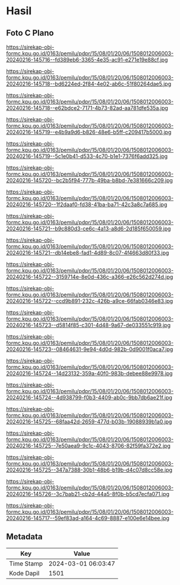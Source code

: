 # Hasil

## Foto C Plano

https://sirekap-obj-formc.kpu.go.id/0163/pemilu/pdpr/15/08/01/20/06/1508012006003-20240216-145716--fd389eb6-3365-4e35-ac91-e271e19e88cf.jpg

https://sirekap-obj-formc.kpu.go.id/0163/pemilu/pdpr/15/08/01/20/06/1508012006003-20240216-145718--bd6224ed-2f84-4e02-ab6c-51f80264dae5.jpg

https://sirekap-obj-formc.kpu.go.id/0163/pemilu/pdpr/15/08/01/20/06/1508012006003-20240216-145718--e62bdce2-7171-4b73-82ad-aa781dfe535a.jpg

https://sirekap-obj-formc.kpu.go.id/0163/pemilu/pdpr/15/08/01/20/06/1508012006003-20240216-145719--e4b9a9d6-b826-48e6-b5ff-c209417b5000.jpg

https://sirekap-obj-formc.kpu.go.id/0163/pemilu/pdpr/15/08/01/20/06/1508012006003-20240216-145719--5c1e0b41-d533-4c70-b1e1-7376f6add325.jpg

https://sirekap-obj-formc.kpu.go.id/0163/pemilu/pdpr/15/08/01/20/06/1508012006003-20240216-145720--bc2b5f94-777b-49ba-b8bd-7e381666c209.jpg

https://sirekap-obj-formc.kpu.go.id/0163/pemilu/pdpr/15/08/01/20/06/1508012006003-20240216-145720--1f2daaf0-fd38-41ba-ba71-42c3a8c7a685.jpg

https://sirekap-obj-formc.kpu.go.id/0163/pemilu/pdpr/15/08/01/20/06/1508012006003-20240216-145721--b9c880d3-ce6c-4a13-a8d6-2d185f650059.jpg

https://sirekap-obj-formc.kpu.go.id/0163/pemilu/pdpr/15/08/01/20/06/1508012006003-20240216-145721--db14ebe8-fad1-4d89-8c07-4f4663d80f33.jpg

https://sirekap-obj-formc.kpu.go.id/0163/pemilu/pdpr/15/08/01/20/06/1508012006003-20240216-145722--3159714e-8e0d-436c-a366-e26c562d274d.jpg

https://sirekap-obj-formc.kpu.go.id/0163/pemilu/pdpr/15/08/01/20/06/1508012006003-20240216-145722--ccd9b891-232c-426b-a9ce-66fab0346e83.jpg

https://sirekap-obj-formc.kpu.go.id/0163/pemilu/pdpr/15/08/01/20/06/1508012006003-20240216-145723--d5814f85-c301-4d48-9a67-de033551c919.jpg

https://sirekap-obj-formc.kpu.go.id/0163/pemilu/pdpr/15/08/01/20/06/1508012006003-20240216-145723--08464631-9e94-4d0d-982b-0d9001f0aca7.jpg

https://sirekap-obj-formc.kpu.go.id/0163/pemilu/pdpr/15/08/01/20/06/1508012006003-20240216-145724--14d23132-359a-40f0-983b-debee88e9978.jpg

https://sirekap-obj-formc.kpu.go.id/0163/pemilu/pdpr/15/08/01/20/06/1508012006003-20240216-145724--4d938799-f0b3-4409-ab0c-9bb7db6ae21f.jpg

https://sirekap-obj-formc.kpu.go.id/0163/pemilu/pdpr/15/08/01/20/06/1508012006003-20240216-145725--68faa42d-2659-477d-b03b-19088939b1a0.jpg

https://sirekap-obj-formc.kpu.go.id/0163/pemilu/pdpr/15/08/01/20/06/1508012006003-20240216-145725--7e50aea9-9c1c-4043-8706-82f59fa372e2.jpg

https://sirekap-obj-formc.kpu.go.id/0163/pemilu/pdpr/15/08/01/20/06/1508012006003-20240216-145725--347a7388-30b1-48b6-b19b-d4c07d8cc58e.jpg

https://sirekap-obj-formc.kpu.go.id/0163/pemilu/pdpr/15/08/01/20/06/1508012006003-20240216-145726--3c7bab21-cb2d-44a5-8f0b-b5cd7ecfa071.jpg

https://sirekap-obj-formc.kpu.go.id/0163/pemilu/pdpr/15/08/01/20/06/1508012006003-20240216-145717--59ef83ad-a164-4c69-8887-e100e6e14bee.jpg


## Metadata

| Key        | Value               |
| ---------- | ------------------- |
| Time Stamp | 2024-03-01 06:03:47 |
| Kode Dapil | 1501                |



